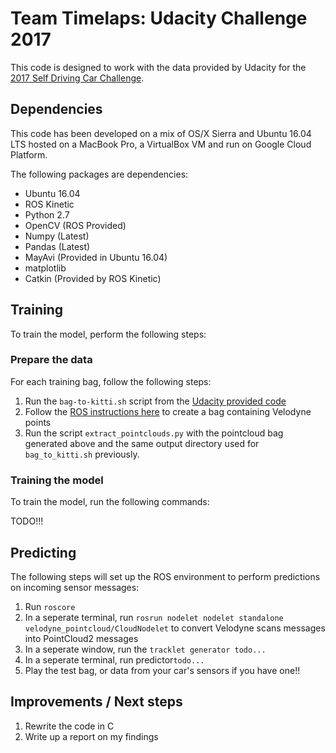 # Team Timelaps: Udacity Challenge 2017

This code is designed to work with the data provided by Udacity for the [2017 Self Driving Car Challenge](https://github.com/udacity/didi-competition). 

## Dependencies

This code has been developed on a mix of OS/X Sierra and Ubuntu 16.04 LTS hosted on a MacBook Pro, a VirtualBox VM and run on Google Cloud Platform.

The following packages are dependencies:

* Ubuntu 16.04
* ROS Kinetic
* Python 2.7
* OpenCV (ROS Provided)
* Numpy (Latest)
* Pandas (Latest)
* MayAvi (Provided in Ubuntu 16.04)
* matplotlib
* Catkin (Provided by ROS Kinetic)


## Training

To train the model, perform the following steps:

### Prepare the data

For each training bag, follow the following steps:

1. Run the `bag-to-kitti.sh` script from the [Udacity provided code](https://github.com/udacity/didi-competition/tree/master/tracklets)
1. Follow the [ROS instructions here](https://github.com/udacity/didi-competition/tree/master/tracklets) to create a bag containing Velodyne points 
1. Run the script `extract_pointclouds.py` with the pointcloud bag generated above and the same output directory used for `bag_to_kitti.sh` previously.

### Training the model

To train the model, run the following commands:

TODO!!!


## Predicting

The following steps will set up the ROS environment to perform predictions on incoming sensor messages:

1. Run `roscore`
1. In a seperate terminal, run `rosrun nodelet nodelet standalone velodyne_pointcloud/CloudNodelet` to convert Velodyne scans messages into PointCloud2 messages
1. In a seperate window, run the `tracklet generator todo...`
1. In a seperate terminal, run predictor`todo...`
1. Play the test bag, or data from your car's sensors if you have one!!


## Improvements / Next steps

1. Rewrite the code in C
1. Write up a report on my findings
